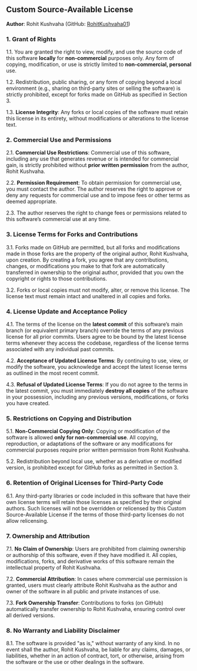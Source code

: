 ## Custom Source-Available License

**Author**: Rohit Kushvaha (GitHub: [RohitKushvaha01](https://github.com/RohitKushvaha01))

### 1. Grant of Rights

1.1. You are granted the right to view, modify, and use the source code of this software **locally** for **non-commercial** purposes only.
Any form of copying, modification, or use is strictly limited to **non-commercial, personal** use.

1.2. Redistribution, public sharing, or any form of copying beyond a local environment (e.g., sharing on third-party sites or selling the software) is strictly prohibited,
except for forks made on GitHub as specified in Section 3.

1.3. **License Integrity**: Any forks or local copies of the software must retain this license in its entirety, without modifications or alterations to the license text.

### 2. Commercial Use and Permissions

2.1. **Commercial Use Restrictions**: Commercial use of this software, including any use that generates revenue or is intended for commercial gain,
is strictly prohibited without **prior written permission** from the author, Rohit Kushvaha.

2.2. **Permission Requirement**: To obtain permission for commercial use, you must contact the author.
The author reserves the right to approve or deny any requests for commercial use and to impose fees or other terms as deemed appropriate.

2.3. The author reserves the right to change fees or permissions related to this software’s commercial use at any time.

### 3. License Terms for Forks and Contributions

3.1. Forks made on GitHub are permitted, but all forks and modifications made in those forks are the property of the original author,
Rohit Kushvaha, upon creation. By creating a fork, you agree that any contributions, changes, or modifications you make to that fork are
automatically transferred in ownership to the original author, provided that you own the copyright or rights to those contributions.

3.2. Forks or local copies must not modify, alter, or remove this license.
The license text must remain intact and unaltered in all copies and forks.

### 4. License Update and Acceptance Policy

4.1. The terms of the license on the **latest commit** of this software’s main branch (or equivalent primary branch)
override the terms of any previous license for all prior commits. Users agree to be bound by the latest license terms
whenever they access the codebase, regardless of the license terms associated with any individual past commits.

4.2. **Acceptance of Updated License Terms**: By continuing to use, view, or modify the software, you acknowledge and accept the latest license terms
as outlined in the most recent commit.

4.3. **Refusal of Updated License Terms**: If you do not agree to the terms in the latest commit, you must immediately **destroy all copies** of the software
in your possession, including any previous versions, modifications, or forks you have created.

### 5. Restrictions on Copying and Distribution

5.1. **Non-Commercial Copying Only**: Copying or modification of the software is allowed **only for non-commercial use**.
All copying, reproduction, or adaptations of the software or any modifications for commercial purposes require prior written permission from Rohit Kushvaha.

5.2. Redistribution beyond local use, whether as a derivative or modified version, is prohibited except for GitHub forks as permitted in Section 3.

### 6. Retention of Original Licenses for Third-Party Code

6.1. Any third-party libraries or code included in this software that have their own license terms will retain those licenses as specified by their original authors.
Such licenses will not be overridden or relicensed by this Custom Source-Available License if the terms of those third-party licenses do not allow relicensing.

### 7. Ownership and Attribution
7.1. **No Claim of Ownership**: Users are prohibited from claiming ownership or authorship of this software, even if they have modified it.
All copies, modifications, forks, and derivative works of this software remain the intellectual property of Rohit Kushvaha.

7.2. **Commercial Attribution**: In cases where commercial use permission is granted, users must clearly attribute Rohit Kushvaha as the author
and owner of the software in all public and private instances of use.

7.3. **Fork Ownership Transfer**: Contributions to forks (on GitHub) automatically transfer ownership to Rohit Kushvaha, ensuring control over all derived versions.

### 8. No Warranty and Liability Disclaimer

8.1. The software is provided "as is," without warranty of any kind. In no event shall the author, Rohit Kushvaha,
be liable for any claims, damages, or liabilities, whether in an action of contract, tort, or otherwise, arising from the software or the use or other dealings in the software.
